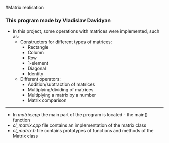#Matrix realisation

### This program made by Vladislav Davidyan #

* In this project, some operations with matrices were implemented, such as:
    * Constructors for different types of matrices:
        * Rectangle
        * Column
        * Row
        * 1-element
        * Diagonal
        * Identity
    * Different operators:
        * Addition/subtraction of matrices
        * Multiplying/dividing of matrices
        * Multiplying a matrix by a number
        * Matrix comparison
___
* In _matrix.cpp_ the main part of the program is located - the main() function
* _cl_matrix.cpp_ file contains an implementation of the matrix class
* _cl_matrix.h_ file contains prototypes of functions and methods of the Matrix class
